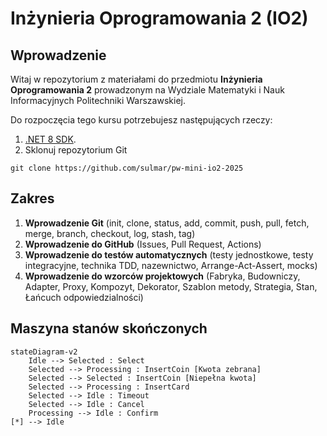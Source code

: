 # Inżynieria Oprogramowania 2 (IO2)

## Wprowadzenie

Witaj w repozytorium z materiałami do przedmiotu **Inżynieria Oprogramowania 2** prowadzonym na Wydziale Matematyki i Nauk Informacyjnych Politechniki Warszawskiej.

Do rozpoczęcia tego kursu potrzebujesz następujących rzeczy:

1. [.NET 8 SDK](https://dotnet.microsoft.com/en-us/download/dotnet/8.0).
2. Sklonuj repozytorium Git
```
git clone https://github.com/sulmar/pw-mini-io2-2025
```

## Zakres
1. **Wprowadzenie Git** (init, clone, status, add, commit, push, pull, fetch, merge, branch, checkout, log, stash, tag)
2. **Wprowadzenie do GitHub** (Issues, Pull Request, Actions)
3. **Wprowadzenie do testów automatycznych** (testy jednostkowe, testy integracyjne, technika TDD, nazewnictwo, Arrange-Act-Assert, mocks)
4. **Wprowadzenie do wzorców projektowych** (Fabryka, Budowniczy, Adapter, Proxy, Kompozyt, Dekorator, Szablon metody, Strategia, Stan, Łańcuch odpowiedzialności)


## Maszyna stanów skończonych
```mermaid
stateDiagram-v2
	Idle --> Selected : Select
	Selected --> Processing : InsertCoin [Kwota zebrana]
	Selected --> Selected : InsertCoin [Niepełna kwota]
	Selected --> Processing : InsertCard
	Selected --> Idle : Timeout
	Selected --> Idle : Cancel
	Processing --> Idle : Confirm
[*] --> Idle
```

